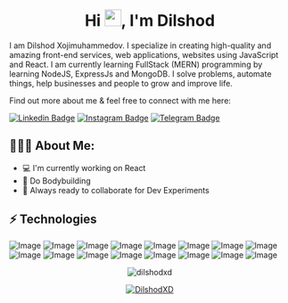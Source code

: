 <h1 align="center">Hi <img src="https://raw.githubusercontent.com/aemmadi/aemmadi/master/wave.gif" width="30px">, I'm Dilshod </h1>

I am Dilshod Xojimuhammedov. I specialize in creating high-quality and amazing front-end services, web applications, websites using JavaScript and React. I am currently learning FullStack (MERN) programming by learning NodeJS, ExpressJs and MongoDB. I solve problems, automate things, help businesses and people to grow and improve life.

Find out more about me & feel free to connect with me here:


[![Linkedin Badge](https://img.shields.io/badge/-Dilshod_Xojimuhammedov-blue?style=flat-square&logo=Linkedin&logoColor=white&link=https://www.linkedin.com/in/sukhrob-nuraliev-100845186/)](https://www.linkedin.com/in/dilshod-xojimuhammedov-843b00250/) 
[![Instagram Badge](https://img.shields.io/badge/-@Dilshod__Xojimuhammedov_-D7008A?style=flat-square&labelColor=D7008A&logo=Instagram&logoColor=white&link=https://www.instagram.com/Dilshod__Xojimuhammedov/)](https://www.instagram.com/dilshod__xojimuhammedov/)
[![Telegram Badge](https://img.shields.io/badge/@DilshodXD-2CA5E0?style=flat-square&logo=telegram&logoColor=white&link=https://t.me/DilshodXD)](https://t.me/DilshodXD) 
<a href="mailto:dilshodxdxd@gmail.com">
    <img src="https://img.shields.io/badge/@dilshodxdxd-c5221f?style=flat-square&logo=gmail&logoColor=white" alt="">
</a>


<h2 align="left">👨🏻‍💻 About Me:</h2>

- :computer: I'm currently working on React 
- :muscle: Do Bodybuilding
- :rocket: Always ready to collaborate for Dev Experiments

## ⚡ Technologies

![Image](https://img.shields.io/badge/-HTML5-E34F26?style=for-the-badge&logo=html5&logoColor=white)
![Image](https://img.shields.io/badge/-CSS3-1572B6?style=for-the-badge&logo=css3)
![Image](https://img.shields.io/badge/JavaScript-323330?style=for-the-badge&logo=javascript&logoColor=F7DF1E)
![Image](https://img.shields.io/badge/React-20232A?style=for-the-badge&logo=react&logoColor=61DAFB)
![Image](https://img.shields.io/badge/React_Router-CA4245?style=for-the-badge&logo=react-router&logoColor=white)
![Image](https://img.shields.io/badge/Sass-CC6699?style=for-the-badge&logo=sass&logoColor=white)
![Image](https://img.shields.io/badge/-Bootstrap-563D7C?style=for-the-badge&logo=bootstrap)
![Image](https://img.shields.io/badge/Figma-F24E1E?style=for-the-badge&logo=figma&logoColor=white)
![Image](https://img.shields.io/badge/Adobe%20Photoshop-31A8FF?style=for-the-badge&logo=Adobe%20Photoshop&logoColor=black)
![Image](https://img.shields.io/badge/GitHub-100000?style=for-the-badge&logo=github&logoColor=white)
![Image](https://img.shields.io/badge/Git-F05032?style=for-the-badge&logo=git&logoColor=white)
![Image](https://img.shields.io/badge/json-5E5C5C?style=for-the-badge&logo=json&logoColor=white)
![Image](https://img.shields.io/badge/npm-CB3837?style=for-the-badge&logo=npm&logoColor=white)
![Image](https://img.shields.io/badge/Vite-B73BFE?style=for-the-badge&logo=vite&logoColor=FFD62E)
![Image](https://img.shields.io/badge/Tailwind_CSS-38B2AC?style=for-the-badge&logo=tailwind-css&logoColor=white)
![Image](https://img.shields.io/badge/Node.js-339933?style=for-the-badge&logo=nodedotjs&logoColor=white)

<p align="center"> <img src="https://github-readme-stats.vercel.app/api?username=dilshodxd&show_icons=true&theme=gotham" alt="dilshodxd" />


<p align="center">
  <a href="https://github-profile-trophy.vercel.app/?username=dilshodxd&theme=onestar"
    ><img
      src="https://github-profile-trophy.vercel.app/?username=dilshodxd&theme=onestar&row=1&margin-w=15&margin-h=35&no-bg=true"
      alt="DilshodXD"
  /></a>
</p>

